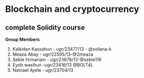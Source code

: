 # Blockchain and cryptocurrency 
## complete Solidity course
**Group Members**
1. Kalkidan Kassahun  - ugr/23477/13 - @soliana-k
2. Meaza Abay    - ugr/22595/13-@2meaza
3. Seble H/mariam - ugr/23678/13-@seble119
4. Eyob wasihun -ugr/23416/13 @BOLT4L
5. Natnael Ayele - ugr/23704/13
